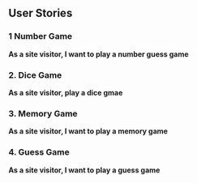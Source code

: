 ## User Stories

### 1 Number Game

__As a site visitor, I want to play a number guess game__

### 2. Dice Game

__As a site visitor, play a dice gmae__

### 3. Memory Game

__As a site visitor, I want to play a memory game__

### 4. Guess Game

__As a site visitor, I want to play a guess game__
